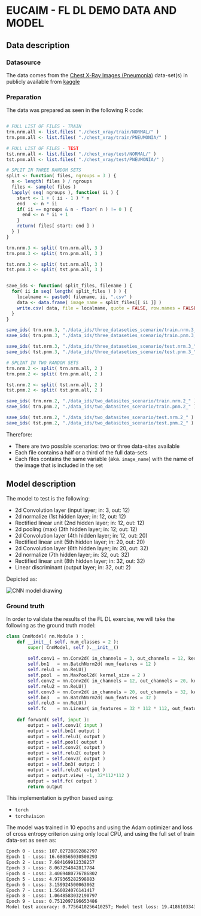 # EUCAIM - FL DL DEMO DATA AND MODEL

## Data description

### Datasource

The data comes from the [Chest X-Ray Images (Pneumonia)](https://www.kaggle.com/datasets/paultimothymooney/chest-xray-pneumonia) data-set(s) in publicly available from [kaggle](https://www.kaggle.com)

### Preparation

The data was prepared as seen in the following R code:

```r

# FULL LIST OF FILES - TRAIN
trn.nrm.all <- list.files( "./chest_xray/train/NORMAL/" )
trn.pnm.all <- list.files( "./chest_xray/train/PNEUMONIA/" )

# FULL LIST OF FILES - TEST
tst.nrm.all <- list.files( "./chest_xray/test/NORMAL/" )
tst.pnm.all <- list.files( "./chest_xray/test/PNEUMONIA/" )

# SPLIT IN THREE RANDOM SETS
split <- function( files, ngroups = 3 ) {
  n <- length( files ) / ngroups
  files <- sample( files )
  lapply( seq( ngroups ), function( ii ) {
    start <- 1 + ( ii - 1 ) * n
    end   <- n * ii 
    if( ii == ngroups & n - floor( n ) != 0 ) {
      end <- n * ii + 1
    }
    return( files[ start: end ] )
  } )
}

trn.nrm.3 <- split( trn.nrm.all, 3 )
trn.pnm.3 <- split( trn.pnm.all, 3 )

tst.nrm.3 <- split( tst.nrm.all, 3 )
tst.pnm.3 <- split( tst.pnm.all, 3 )


save_ids <- function( split_files, filename ) {
  for( ii in seq( length( split_files ) ) ) {
    localname <- paste0( filename, ii, ".csv" )
    data <- data.frame( image_name = split_files[[ ii ]] )
    write.csv( data, file = localname, quote = FALSE, row.names = FALSE )
  }
}

save_ids( trn.nrm.3, "./data_ids/three_dataseties_scenario/train.nrm.3_" )
save_ids( trn.pnm.3, "./data_ids/three_dataseties_scenario/train.pnm.3_" )

save_ids( tst.nrm.3, "./data_ids/three_dataseties_scenario/test.nrm.3_" )
save_ids( tst.pnm.3, "./data_ids/three_dataseties_scenario/test.pnm.3_" )

# SPLINT IN TWO RANDOM SETS
trn.nrm.2 <- split( trn.nrm.all, 2 )
trn.pnm.2 <- split( trn.pnm.all, 2 )

tst.nrm.2 <- split( tst.nrm.all, 2 )
tst.pnm.2 <- split( tst.pnm.all, 2 )

save_ids( trn.nrm.2, "./data_ids/two_datasites_scenario/train.nrm.2_" )
save_ids( trn.pnm.2, "./data_ids/two_datasites_scenario/train.pnm.2_" )

save_ids( tst.nrm.2, "./data_ids/two_datasites_scenario/test.nrm.2_" )
save_ids( tst.pnm.2, "./data_ids/two_datasites_scenario/test.pnm.2_" )
```

Therefore:

 * There are two possible scenarios: two or three data-sites available
 * Each file contains a half or a third of the full data-sets
 * Each files contains the same variable (aka. `image_name`) with the name of the image that is included in the set
 
## Model description

The model to test is the following:

 * 2d Convolution layer (input layer; in: 3, out: 12)
 * 2d normalize (1st hidden layer; in: 12, out: 12)
 * Rectified linear unit (2nd hidden layer; in: 12, out: 12)
 * 2d pooling (max) (3th hidden layer; in: 12; out: 12)
 * 2d Convolution layer (4th hidden layer; in: 12, out: 20)
 * Rectified linear unit (5th hidden layer; in: 20, out: 20)
 * 2d Convolution layer (6th hidden layer; in: 20, out: 32)
 * 2d normalize (7th hidden layer; in: 32, out: 32)
 * Rectified linear unit (8th hidden layer; in: 32, out: 32)
 * Linear discriminant (output layer; in: 32, out: 2)        

Depicted as:

![CNN model drawing](https://i.ibb.co/QF0WLFm/nn.jpg)

### Ground truth

In order to validate the results of the FL DL exercise, we will take the following as the ground truth model:

```python
class CnnModel( nn.Module ) :
    def __init__( self, num_classes = 2 ):
        super( CnnModel, self ).__init__()
        
        self.conv1 = nn.Conv2d( in_channels = 3, out_channels = 12, kernel_size = 3, stride = 1, padding = 1 )
        self.bn1   = nn.BatchNorm2d( num_features = 12 )
        self.relu1 = nn.ReLU()   
        self.pool  = nn.MaxPool2d( kernel_size = 2 )
        self.conv2 = nn.Conv2d( in_channels = 12, out_channels = 20, kernel_size = 3, stride = 1, padding = 1 )
        self.relu2 = nn.ReLU()
        self.conv3 = nn.Conv2d( in_channels = 20, out_channels = 32, kernel_size = 3, stride = 1, padding = 1 )
        self.bn3   = nn.BatchNorm2d( num_features = 32 )
        self.relu3 = nn.ReLU()
        self.fc    = nn.Linear( in_features = 32 * 112 * 112, out_features = num_classes )
        
    def forward( self, input ):
        output = self.conv1( input )
        output = self.bn1( output )
        output = self.relu1( output )
        output = self.pool( output )
        output = self.conv2( output )
        output = self.relu2( output )
        output = self.conv3( output )
        output = self.bn3( output )
        output = self.relu3( output )            
        output = output.view( -1, 32*112*112 )
        output = self.fc( output )
        return output
```

This implementation is python based using:

* `torch`
* `torchvision`

The model was trained in 10 epochs and using the Adam optimizer and loss of cross entropy criterion using only local CPU, and using the full set of train data-set as seen as:

```txt
Epoch 0 - Loss: 107.02728892862797
Epoch 1 - Loss: 16.680565030500293
Epoch 2 - Loss: 7.684169912338257
Epoch 3 - Loss: 8.067254842817784
Epoch 4 - Loss: 3.4069480776786802
Epoch 5 - Loss: 4.979365282598883
Epoch 6 - Loss: 3.159924500063062
Epoch 7 - Loss: 1.560024076141417
Epoch 8 - Loss: 1.0648583032190797
Epoch 9 - Loss: 0.7512097196653486
Model test accuracy: 0.7756410256410257; Model test loss: 19.418610334396362
```
